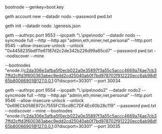 bootnode --genkey=boot.key



geth account new --datadir nodo --password pwd.txt

geth init --datadir nodo .\genesis.json

geth --authrpc.port 9553 --ipcpath "\\.\pipe\nodo" --datadir nodo --syncmode full --http --http.api "admin,eth,miner,net,personal" --http.port 9545 --allow-insecure-unlock --unlock "0x4458235bdf11e61187d2c2de342b226d99a85cd7" --password pwd.txt --nodiscover --mine 



--bootnodes "enode://c2da306e3afba5f0ecb022a0e35897f3a55c5accc4669a74ae7cb37ffd2cffd3f600363abec9edd2cd25040ab0f7bd978702f912220ecc6ab98df65b80066901@127.0.0.1:0?discport=30301" --port 30034 

geth --authrpc.port 9554 --ipcpath "\\.\pipe\nodo2" --datadir nodo2 --syncmode full --http --http.api "admin,eth,miner,net,personal" --http.port 9546 --allow-insecure-unlock --unlock "0x69ECb058E972c7555FC15cdBC7DF4Ec60b28c119" --password pwd.txt --nodiscover --mine --bootnodes "enode://c2da306e3afba5f0ecb022a0e35897f3a55c5accc4669a74ae7cb37ffd2cffd3f600363abec9edd2cd25040ab0f7bd978702f912220ecc6ab98df65b80066901@127.0.0.1:0?discport=30301" --port 30035
